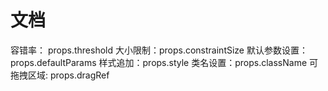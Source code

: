 # 文档

容错率： props.threshold
大小限制：props.constraintSize
默认参数设置：props.defaultParams
样式追加：props.style
类名设置：props.className
可拖拽区域: props.dragRef

